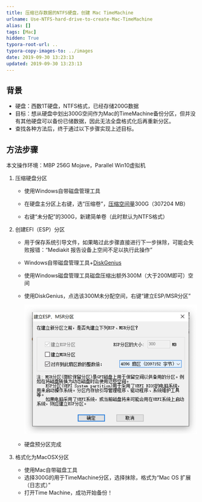 ```yaml
---
title: 压缩已存数据的NTFS硬盘，创建 Mac TimeMachine
urlname: Use-NTFS-hard-drive-to-create-Mac-TimeMachine
alias: []
tags: [Mac]
hidden: True
typora-root-url: ..
typora-copy-images-to: ../images
date: 2019-09-30 13:23:13
updated: 2019-09-30 13:23:13
---
```




## 背景

- 硬盘：西数1T硬盘，NTFS格式，已经存储200G数据
- 目标：想从硬盘中划出300G空间作为Mac的TimeMachine备份分区，但并没有其他硬盘可以备份已储数据，因此无法全盘格式化后再重新分区。
- 查找各种方法后，终于通过以下步骤实现上述目标。



## 方法步骤

本文操作环境：MBP 256G Mojave，Parallel Win10虚拟机

1. 压缩硬盘分区

    - 使用Windows自带磁盘管理工具

    - 在硬盘主分区上右键，选“压缩卷”，[压缩空间量](https://www.iplaysoft.com/tools/partition-calculator/)300G（307204 MB）
    - 右键“未分配”的300G，新建简单卷（此时默认为NTFS格式）

2. 创建EFI（ESP）分区

    - 用于保存系统引导文件，如果略过此步骤直接进行下一步抹除，可能会失败报错：“Mediakit 报告设备上空间不足以执行此操作”

    - Windows自带磁盘管理工具+[DiskGenius](http://www.diskgenius.cn/)

    - 使用Windows磁盘管理工具磁盘压缩出额外300M（大于200M即可）空间

    - 使用DiskGenius，点选该300M未分配空间，右键“建立ESP/MSR分区”

        <img src="../images/20190930140443835.png" alt="20190930140443835" style="zoom: 50%;" />

    - 硬盘预分区完成

3. 格式化为MacOSX分区

    - 使用Mac自带磁盘工具
    - 选择300G的用于TimeMachine分区，选择抹除，格式为“Mac OS 扩展（日志式）”
    - 打开Time Machine，成功开始备份！